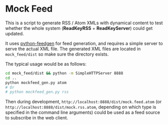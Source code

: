# Mock Feed

This is a script to generate RSS / Atom XMLs with dynamical content to
test whether the whole system (**ReadKeyRSS** + **ReadKeyServer**) could get updated.

It uses [python-feedgen](https://github.com/lkiesow/python-feedgen) for 
feed generation, and requires a simple server to serve the actual XML file. The
generated XML files are located in `mock_feed/dist` so make sure the directory exists.

The typical usage would be as follows:

~~~~~bash
cd mock_feed/dist && python -m SimpleHTTPServer 8888
cd ..
python mockfeed_gen.py atom
# Or
# python mockfeed_gen.py rss
~~~~~

Then during development, `http://localhost:8888/dist/mock.feed.atom` 
(or `http://localhost:8888/dist/mock.rss.atom`, depending on which type is specified
in the command line arguments) could be used as a feed source to subscribe in the web
client.
